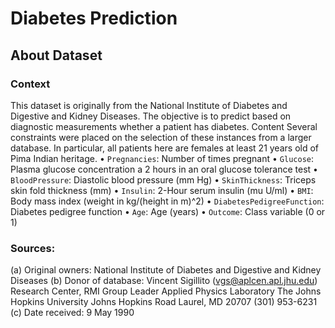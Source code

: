 # Diabetes Prediction 
## About Dataset
### Context
This dataset is originally from the National Institute of Diabetes and Digestive and Kidney Diseases. The objective is to predict based on diagnostic measurements whether a patient has diabetes.
Content
Several constraints were placed on the selection of these instances from a larger database. In particular, all patients here are females at least 21 years old of Pima Indian heritage.
•	`Pregnancies`: Number of times pregnant
•	`Glucose`: Plasma glucose concentration a 2 hours in an oral glucose tolerance test
•	`BloodPressure`: Diastolic blood pressure (mm Hg)
•	`SkinThickness`: Triceps skin fold thickness (mm)
•	`Insulin`: 2-Hour serum insulin (mu U/ml)
•	`BMI`: Body mass index (weight in kg/(height in m)^2)
•	`DiabetesPedigreeFunction`: Diabetes pedigree function
•	`Age`: Age (years)
•	`Outcome`: Class variable (0 or 1)
### Sources:
(a) Original owners: National Institute of Diabetes and Digestive and
Kidney Diseases
(b) Donor of database: Vincent Sigillito (vgs@aplcen.apl.jhu.edu)
Research Center, RMI Group Leader
Applied Physics Laboratory
The Johns Hopkins University
Johns Hopkins Road
Laurel, MD 20707
(301) 953-6231
(c) Date received: 9 May 1990
